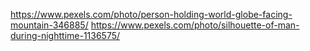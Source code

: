 https://www.pexels.com/photo/person-holding-world-globe-facing-mountain-346885/
https://www.pexels.com/photo/silhouette-of-man-during-nighttime-1136575/
